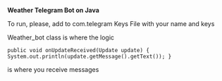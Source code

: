 **Weather Telegram Bot on Java**

To run, please, add to com.telegram Keys File with your name and keys

Weather_bot class is where the logic 

 `public void onUpdateReceived(Update update) {
          System.out.println(update.getMessage().getText());
      }`
      
  is where you receive messages     